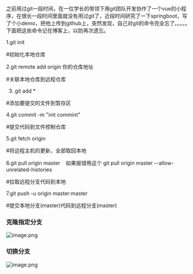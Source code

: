 之前用过git一段时间，在一位学长的带领下用git团队开发协作了一个vue的小程序，在很长一段时间里面就没有用过git了，近段时间研究了一下springboot，写了个小demo，把他上传到github上，突然发现，自己对git的命令完全忘了。。。。。下面把这些命令记在博客上，以防再次遗忘。

1.git init

#初始化本地仓库

2.git remote add origin 你的仓库地址

#关联本地仓库到远程仓库

3. git add *

#添加要提交的文件到暂存区

4.git commit -m "init commint"

#提交代码到文件控制仓库

5.git fetch origin

#将远程主机的更新，全部取回本地

6.git pull origin master    如果报错用这个 git pull origin master --allow-unrelated-histories

#拉取远程分支代码到本地

7.git push -u origin master:master

#提交本地分支(master)代码到远程分支(master)

  
### 克隆指定分支
![image.png](https://iili.io/JGotIbj.png)

### 切换分支
![image.png](https://iili.io/JGot05g.png)
